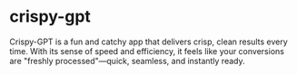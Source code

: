 # crispy-gpt
Crispy-GPT is a fun and catchy app that delivers crisp, clean results every time. With its sense of speed and efficiency, it feels like your conversions are "freshly processed"—quick, seamless, and instantly ready.
